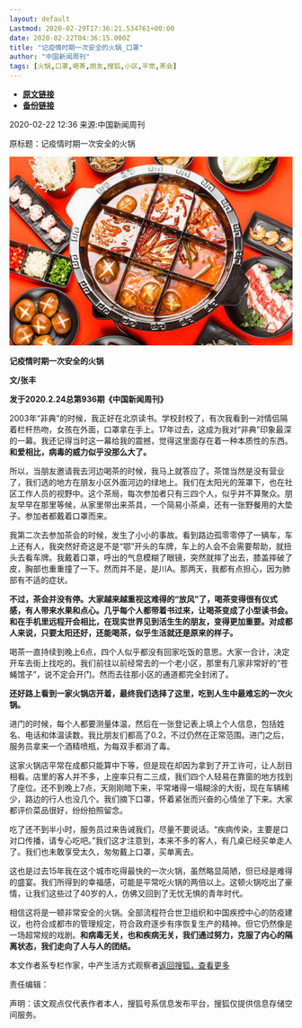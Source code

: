 ```yaml
---
layout: default
Lastmod: 2020-02-29T17:36:21.534761+00:00
date: 2020-02-22T04:36:15.000Z
title: "记疫情时期一次安全的火锅_口罩"
author: "中国新闻周刊"
tags: [火锅,口罩,喝茶,朋友,搜狐,小区,平常,茶会]
---
```


* [**原文链接**](https://www.sohu.com/a/374961772_220095?spm=smpc.author.fd-d.13.1582892817970SL5tFlm)
* [**备份链接**](https://web.archive.org/web/20200228124815/https://www.sohu.com/a/374961772_220095?spm=smpc.author.fd-d.13.1582892817970SL5tFlm)


2020-02-22 12:36 来源:中国新闻周刊

原标题：记疫情时期一次安全的火锅

![](/images/post/4411dd1b621a1823b9cf8638be28f5ca.jpeg)

**记疫情时期一次安全的火锅**

**文/张丰**

**发于2020.2.24总第936期《中国新闻周刊》**

2003年“非典”的时候，我正好在北京读书。学校封校了，有次我看到一对情侣隔着栏杆热吻，女孩在外面，口罩拿在手上。17年过去，这成为我对“非典”印象最深的一幕。我还记得当时这一幕给我的震撼，觉得这里面存在着一种本质性的东西。**和爱相比，病毒的威力似乎没那么大了。**

所以，当朋友邀请我去河边喝茶的时候，我马上就答应了。茶馆当然是没有营业了，我们选的地方在朋友小区外面河边的绿地上。我们在太阳光的笼罩下，也在社区工作人员的视野中。这个茶局，每次参加者只有三四个人，似乎并不算聚众。朋友早早在那里等候，从家里带出来茶具，一个简易小茶桌，还有一张野餐用的大垫子。参加者都戴着口罩而来。

我第二次去参加茶会的时候，发生了小小的事故。看到路边孤零零停了一辆车，车上还有人，我突然好奇这是不是“鄂”开头的车牌，车上的人会不会需要帮助，就扭头去看车牌。我戴着口罩，呼出的气息模糊了眼镜，突然就摔了出去，膝盖摔破了皮，胸部也重重撞了一下。然而并不是，是川A。那两天，我都有点担心，因为肺部有不适的症状。

**不过，茶会并没有停。大家越来越重视这难得的“放风”了，喝茶变得很有仪式感，有人带来水果和点心。几乎每个人都带着书过来，让喝茶变成了小型读书会。和在手机里远程开会相比，在现实世界见到活生生的朋友，变得更加重要。对成都人来说，只要太阳还好，还能喝茶，似乎生活就还是原来的样子。**

喝茶一直持续到晚上6点，四个人似乎都没有回家吃饭的意思。大家一合计，决定开车去街上找吃的。我们前往以前经常去的一个老小区，那里有几家非常好的“苍蝇馆子”，说不定会开门。然而去往那小区的通道都完全封闭了。

**还好路上看到一家火锅店开着，最终我们选择了这里，吃到人生中最难忘的一次火锅。**

进门的时候，每个人都要测量体温，然后在一张登记表上填上个人信息，包括姓名、电话和体温读数。我比朋友们都高了0.2，不过仍然在正常范围。进门之后，服务员拿来一个酒精喷瓶，为每双手都消了毒。

这家火锅店平常在成都只能算中下等，但是现在却因为拿到了开工许可，让人刮目相看。店里的客人并不多，上座率只有二三成，我们四个人轻易在靠窗的地方找到了座位。还不到晚上7点，天刚刚暗下来，平常堵得一塌糊涂的大街，现在车辆稀少，路边的行人也没几个。我们摘下口罩，怀着紧张而兴奋的心情坐了下来。大家都评价菜品很好，纷纷拍照留念。

吃了还不到半小时，服务员过来告诫我们，尽量不要说话。“疾病传染，主要是口对口传播，请专心吃吧。”我们这才注意到，本来不多的客人，有几桌已经买单走人了。我们也未敢享受太久，匆匆戴上口罩，买单离去。

这也是过去15年我在这个城市吃得最快的一次火锅，虽然略显简陋，但已经是难得的盛宴。我们所得到的幸福感，可能是平常吃火锅的两倍以上。这顿火锅吃出了豪情，让我们这些过了40岁的人，仿佛又回到了无忧无惧的青年时代。

相信这将是一顿非常安全的火锅。全部流程符合世卫组织和中国疾控中心的防疫建议，也符合成都市的管理规定，符合政府逐步有序恢复生产的精神。但它仍然像是一场超常规的戏剧。**和病毒无关，也和疾病无关，我们通过努力，克服了内心的隔离状态，我们走向了人与人的团结。**

本文作者系专栏作家，中产生活方式观察者[返回搜狐，查看更多](https://www.sohu.com/?strategyid=00001)

责任编辑：

声明：该文观点仅代表作者本人，搜狐号系信息发布平台，搜狐仅提供信息存储空间服务。

